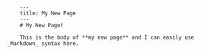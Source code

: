         ---
        title: My New Page
        ---
        # My New Page!

        This is the body of **my new page** and I can easily use _Markdown_ syntax here.
